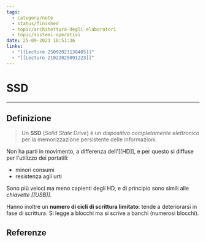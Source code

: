 ```yaml
---
tags:
  - category/note
  - status/finished
  - topic/architettura-degli-elaboratori
  - topic/sistemi-operativi
date: 25-09-2023 18:51:36
links:
  - "[[Lecture 25092023130405]]"
  - "[[Lecture 21022025091223]]"
---
```

# SSD
---
## Definizione
> Un **SSD** (_Solid State Drive_) è un _dispositivo completamente elettronico_ per la memorizzazione persistente delle informazioni.

Non ha parti in movimento, a differenza dell'[[HD]], e per questo si diffuse per l'utilizzo dei portatili:
- minori consumi
- resistenza agli urti

Sono più veloci ma meno capienti degli HD, e di principio sono simili alle _chiavette [[USB]]_.

Hanno inoltre un **numero di cicli di scrittura limitato**: tende a deteriorarsi in fase di scrittura. Si legge a blocchi ma si scrive a banchi (numerosi blocchi). 

## Referenze